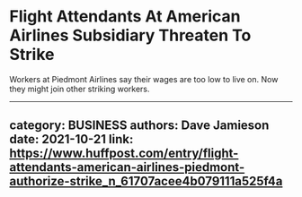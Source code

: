# Flight Attendants At American Airlines Subsidiary Threaten To Strike

Workers at Piedmont Airlines say their wages are too low to live on. Now they might join other striking workers.

---
category: BUSINESS
authors: Dave Jamieson
date: 2021-10-21
link: https://www.huffpost.com/entry/flight-attendants-american-airlines-piedmont-authorize-strike_n_61707acee4b079111a525f4a
---
